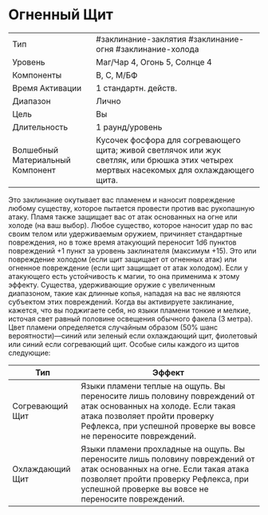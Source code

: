 
# Огненный Щит

|                                  |                                                                                                                                          |
| -------------------------------- | ---------------------------------------------------------------------------------------------------------------------------------------- |
| Тип                              | #заклинание-заклятия #заклинание-огня #заклинание-холода                                                                                 | 
| Уровень                          | Маг/Чар 4, Огонь 5, Солнце 4                                                                                                             |
| Компоненты                       | В, С, М/БФ                                                                                                                               |
| Время Активации                  | 1 стандартн. действ.                                                                                                                     |
| Диапазон                         | Лично                                                                                                                                    |
| Цель                             | Вы                                                                                                                                       |
| Длительность                     | 1 раунд/уровень                                                                                                                          |
| Волшебный Материальный Компонент | Кусочек фосфора для согревающего щита; живой светлячок или жук светляк, или брюшка этих четырех мертвых насекомых для охлаждающего щита. |

Это заклинание окутывает вас пламенем и наносит повреждение любому существу, которое пытается провести против вас рукопашную атаку. Пламя также защищает вас от атак основанных на огне или холоде (на ваш выбор). Любое существо, которое наносит удар по вас своим телом или удерживаемым оружием, причиняет стандартные повреждения, но в тоже время атакующий переносит 1d6 пунктов повреждений +1 пункт за уровень заклинателя (максимум +15). Это или повреждение холодом (если щит защищает от огненных атак) или огненное повреждение (если щит защищает от атак холодом). Если у атакующего есть устойчивость к магии, то она применима к этому эффекту. Существа, удерживающие оружие с увеличенным диапазоном, такие как длинные копья, нападая на вас не являются субъектом этих повреждений. Когда вы активируете заклинание, кажется, что вы поджигаете себя, но языки пламени тонкие и мелкие, источая свет равный половине освещения обычного факела (3 метра). Цвет пламени определяется случайным образом (50% шанс вероятности)—синий или зеленый если охлаждающий щит, фиолетовый или синий если согревающий щит. Особые силы каждого из щитов следующие:

| Тип             | Эффект                                                                                                                                                                                                                |
| --------------- | --------------------------------------------------------------------------------------------------------------------------------------------------------------------------------------------------------------------- |
| Согревающий Щит | Языки пламени теплые на ощупь. Вы переносите лишь половину повреждений от атак основанных на холоде. Если такая атака позволяет пройти проверку Рефлекса, при успешной проверке вы вовсе не переносите повреждений.   |
| Охлаждающий Щит | Языки пламени прохладные на ощупь. Вы переносите лишь половину повреждений от атак основанных на огне. Если такая атака позволяет пройти проверку Рефлекса, при успешной проверке вы вовсе не переносите повреждений. | 